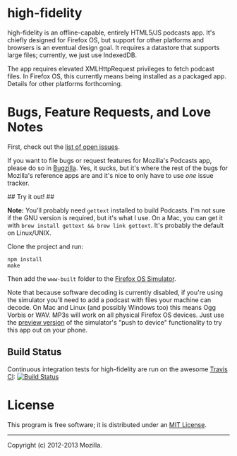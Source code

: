 # high-fidelity #

high-fidelity is an offline-capable, entirely HTML5/JS podcasts app. It's
chiefly designed for Firefox OS, but support for other platforms and browsers
is an eventual design goal. It requires a datastore that supports large files;
currently, we just use IndexedDB.

The app requires elevated XMLHttpRequest privileges to fetch podcast files.
In Firefox OS, this currently means being installed as a packaged app. Details
for other platforms forthcoming.

# Bugs, Feature Requests, and Love Notes #

First, check out the [list of open issues](https://bugzilla.mozilla.org/buglist.cgi?query_format=specific;order=relevance%20desc;bug_status=__open__;product=Marketplace;content=Podcasts;comments=0;comments=1;list_id=5706587).

If you want to file bugs or request features for Mozilla's Podcasts app,
please do so in [Bugzilla](https://bugzilla.mozilla.org/enter_bug.cgi?product=Marketplace&component=Reference%20Apps).
Yes, it sucks, but it's where the rest of the bugs for Mozilla's reference
apps are and it's nice to only have to use *one* issue tracker.

## Try it out! ##

**Note:** You'll probably need `gettext` installed to build Podcasts. I'm not
sure if the GNU version is required, but it's what I use. On a Mac, you can get
it with `brew install gettext && brew link gettext`. It's probably the default
on Linux/UNIX.

Clone the project and run:

    npm install
    make

Then add the `www-built` folder to the [Firefox OS Simulator](https://addons.mozilla.org/en-US/firefox/addon/firefox-os-simulator/).

Note that because software decoding is currently disabled, if you're using the
simulator you'll need to add a podcast with files your machine can decode. On
Mac and Linux (and possibly Windows too) this means Ogg Vorbis or WAV. MP3s
will work on all physical Firefox OS devices. Just use the [preview version](https://hacks.mozilla.org/2013/03/firefox-os-simulator-previewing-version-3-0/)
of the simulator's "push to device" functionality to try this app out on your
phone.

## Build Status ##

Continuous integration tests for high-fidelity are run on the awesome
[Travis CI](http://travis-ci.org): [![Build Status](https://secure.travis-ci.org/mozilla/high-fidelity.png?branch=master)](http://travis-ci.org/mozilla/high-fidelity)

# License #

This program is free software; it is distributed under an
[MIT License](http://github.com/mozilla/high-fidelity/blob/master/LICENSE.txt).

---

Copyright (c) 2012-2013 Mozilla.
